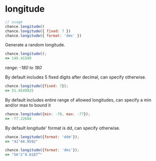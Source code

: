 # longitude

```js
// usage
chance.longitude()
chance.longitude({ fixed: 7 })
chance.longitude({ format: 'dms' })
```

Generate a random longitude.

```js
chance.longitude();
=> 149.41549
```

_range: -180 to 180_

By default includes 5 fixed digits after decimal, can specify otherwise.

```js
chance.longitude({fixed: 7});
=> 51.4549925
```

By default includes entire range of allowed longitudes, can specify a min and/or max to bound it

```js
chance.longitude({min: -78, max: -77});
=> -77.22644
```

By default longitude' format is dd, can specify otherwise.

```js
chance.longitude({format: 'ddm'});
=> "41°44.9592"
```

```js
chance.longitude({format: 'dms'});
=> "56°2’9.8187”"
```
